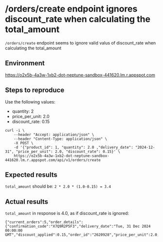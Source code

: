 # /orders/create endpoint ignores discount_rate when calculating the total_amount
`/orders/create` endpoint seems to ignore valid valus of discount_rate when calculating the total_amount

## Environment
https://o2x5b-4a3w-1xb2-dot-neptune-sandbox-441620.lm.r.appspot.com

## Steps to reproduce
Use the following values:
* quantity: 2
* price_per_unit: 2.0
* discount_rate: 0.15

```
curl -i \
    --header "Accept: application/json" \
    --header "Content-Type: application/json" \
    -X POST \
    -d '{"product_id": 1, "quantity": 2.0 ,"delivery_date": "2024-12-31", "price_per_unit": 2.0, "discount_rate": 0.15}' \
    https://o2x5b-4a3w-1xb2-dot-neptune-sandbox-441620.lm.r.appspot.com/api/v1/orders/create
```

## Expected results
`total_amount` should be: `2 * 2.0 * (1.0-0.15) = 3.4`

## Actual results
`total_amount` in response is 4.0, as if discount_rate is ignored:
```
{"current_orders":5,"order_details":{"confirmation_code":"X7Q9R2P5F3","delivery_date":"Tue, 31 Dec 2024 00:00:00 GMT","discount_applied":0.15,"order_id":"2620928","price_per_unit":2.0,"product_id":1,"quantity":2,"total_amount":4.0}}
```
